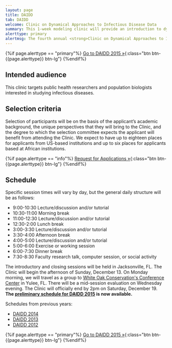 ```yaml
---
layout: page
title: DAIDD
tab: DAIDD
welcome: Clinic on Dynamical Approaches to Infectious Disease Data
summary: This 1­‐week modeling clinic will provide an introduction to dynamical models used in the study of infectious disease dynamics. The Clinic will bring together graduate students, postdoctoral students, and researchers from North America and Africa, and instruction will focus on how the complex dynamics of pathogen transmission influence study design and data collection for addressing problems in infectious disease research.
alerttype: primary
alertmsg: The fourth annual <strong>Clinic on Dynamical Approaches to Infectious Disease Data (DAIDD)</strong>, hosted by the University of Florida’s Emerging Pathogens Institute, will be held December 13-19, 2015.
---
```


{%if page.alerttype == "primary"%}
[Go to DAIDD 2015 »](http://daidd2015.ici3d.org/ "DAIDD 2015"){:class="btn btn-{{page.alerttype}} btn-lg"}
{%endif%}

## Intended audience

This clinic targets public health researchers and population biologists interested in studying infectious diseases.

## Selection criteria

Selection of participants will be on the basis of the applicant’s academic background, the unique perspectives that they will bring to the Clinic, and the degree to which the selection committee expects the applicant will benefit from attending the Clinic. We expect to have up to eighteen places for applicants from US-based institutions and up to six places for applicants based at African institutions.

{%if page.alerttype == "info"%}
[Request for Applications »](./rfa.html "Request for Applications"){:class="btn btn-{{page.alerttype}} btn-lg"}
{%endif%}

## Schedule

Specific session times will vary by day, but the general daily structure will be as follows:

- 9:00-10:30 Lecture/discussion and/or tutorial
- 10:30-11:00 Morning break
- 11:00-12:30 Lecture/discussion and/or tutorial
- 12:30-2:00 Lunch break
- 3:00-3:30 Lecture/discussion and/or tutorial
- 3:30-4:00 Afternoon break
- 4:00-5:00 Lecture/discussion and/or tutorial
- 5:00-6:00 Exercise or working session
- 6:00-7:30 Dinner break
- 7:30-8:30 Faculty research talk, computer session, or social activity

The introductory and closing sessions will be held in Jacksonville, FL. The Clinic will begin the afternoon of Sunday, December 13. On Monday morning, we will travel as a group to [White Oak Conservation's Conference Center](http://www.whiteoakwildlife.org/wop/conferences/) in Yulee, FL. There will be a mid-session evaluation on Wednesday evening. The Clinic will officially end by 2pm on Saturday, December 19. **The [preliminary schedule for DAIDD 2015](http://daidd2015.ici3d.org/schedule) is now available.**

Schedules from previous years:

- [DAIDD 2014](./schedule/2014 "DAIDD 2014 schedule")
- [DAIDD 2013](./schedule/2013 "DAIDD 2013 schedule")
- [DAIDD 2012](http://lalashan.mcmaster.ca/theobio/mmed/index.php/2012_DAIDD_Schedule "DAIDD 2012 schedule")

{%if page.alerttype == "primary"%}
[Go to DAIDD 2015 »](http://daidd2015.ici3d.org/ "DAIDD 2015"){:class="btn btn-{{page.alerttype}} btn-lg"}
{%endif%}
